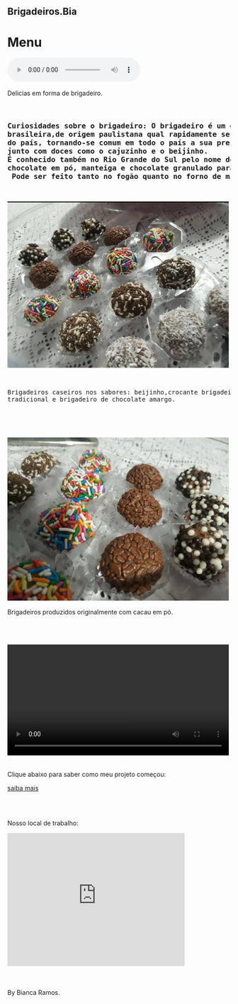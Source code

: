 <!DOCTYPE html>
<html lang="pt-br">
<head>
    <meta charset="UTF-8">
    <meta http-equiv="X-UA-Compatible" content="IE=edge">
    <meta name="viewport" content="width=device-width, initial-scale=1.0">
   <link rel="shortcut icon" href="favicon.ico" type="image/x-icon">
   <h2>Brigadeiros.Bia</h2>
   <h1>Menu</h1>
   <title>Brigadeiros.Bia</title >
</head>
<body background="img/pink.avif">
    <audio src="musica/song.mp3" controls autoplay ></audio>

    
<P>Delicias em forma de brigadeiro.</P>


 <pre><h3>
Curiosidades sobre o brigadeiro: O brigadeiro é um doce típico da culinária  
brasileira,de origem paulistana qual rapidamente se difundiu pelo resto 
do país, tornando-se comum em todo o país a sua presença em festas de aniversário,
junto com doces como o cajuzinho e o beijinho.
É conhecido também no Rio Grande do Sul pelo nome de negrinho. Os ingredientes do brigadeiro são leite condensado, 
chocolate em pó, manteiga e chocolate granulado para a cobertura. 
 Pode ser feito tanto no fogão quanto no forno de micro-ondas.  <a href="https://pt.wikipedia.org/wiki/Brigadeiro_(doce)" > Ler mais </a>  
</h3>
</pre> 
  
<a></a>

  <img src="img/bonitos brigadeiros.jpeg" alt="brigadeiros" width="500" >  <pre>
    <p>Brigadeiros caseiros nos sabores: beijinho,crocante brigadeiro tradicional e
       brigadeiro de chocolate amargo.</p> </pre>  <br><br> <img src="img/brigadeiros bonitos.jpeg" alt="brigadeiros"  width="500"> <p>Brigadeiros produzidos originalmente com cacau em pó.</p>

  <br><br>                                                                                 
 <video src="video/@brigadeiros.bia (1).mp4" controls width="500" ></video>
 <br><br>
 
 
 <p>Clique abaixo para saber como meu projeto começou:</p>
 <a href="Saber mais.html">saiba mais</a>

<br></br>
 <p>Nosso local de trabalho:</p>
 
 <div class="mapBox"></div>
  <iframe src="https://www.google.com/maps/embed?pb=!1m18!1m12!1m3!1d3675.103317672968!2d-43.698265585438634!3d-22.909559743728604!2m3!1f0!2f0!3f0!3m2!1i1024!2i768!4f13.1!3m3!1m2!1s0x9bfa37b1702739%3A0x3fc1de99300541d4!2sResidencial%20Mikonos!5e0!3m2!1spt-BR!2sbr!4v1680025069475!5m2!1spt-BR!2sbr" width="400" height="300" style="border:0;" allowfullscreen="" loading="lazy" referrerpolicy="no-referrer-when-downgrade"></iframe>

 
<br><br>
By Bianca Ramos.


</body>
</html>
